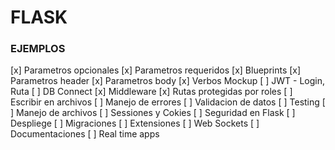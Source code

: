 # FLASK

### EJEMPLOS

[x] Parametros opcionales
[x] Parametros requeridos
[x] Blueprints
[x] Parametros header
[x] Parametros body
[x] Verbos Mockup
[ ] JWT - Login, Ruta
[ ] DB Connect
[x] Middleware
[x] Rutas protegidas por roles
[ ] Escribir en archivos
[ ] Manejo de errores
[ ] Validacion de datos
[ ] Testing
[ ] Manejo de archivos
[ ] Sessiones y Cokies
[ ] Seguridad en Flask
[ ] Despliege
[ ] Migraciones
[ ] Extensiones
[ ] Web Sockets
[ ] Documentaciones
[ ] Real time apps